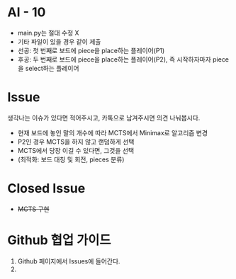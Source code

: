 # AI - 10
- main.py는 절대 수정 X
- 기타 파일이 있을 경우 같이 제출
- 선공: 첫 번째로 보드에 piece을 place하는 플레이어(P1)
- 후공: 두 번째로 보드에 piece을 place하는 플레이어(P2), 즉 시작하자마자 piece을 select하는 플레이어

# Issue
생각나는 이슈가 있다면 적어주시고, 카톡으로 남겨주시면 의견 나눠봅시다.

- 현재 보드에 놓인 말의 개수에 따라 MCTS에서 Minimax로 알고리즘 변경
- P2인 경우 MCTS을 하지 않고 랜덤하게 선택
- MCTS에서 당장 이길 수 있다면, 그것을 선택
- (최적화: 보드 대칭 및 회전, pieces 분류)

# Closed Issue
- ~~MCTS 구현~~

# Github 협업 가이드
1. Github 페이지에서 Issues에 들어간다.
2. 
